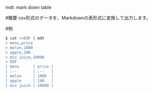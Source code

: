 mdt: mark down table

#概要
csv形式のデータを、Markdownの表形式に変換して出力します。

#例
```bash
$ cat <<EOF | mdt
> menu,price
> melon,1000
> apple,100
> mix juice,10000
> EOF
| menu      | price |
| :--       | :--   |
| melon     | 1000  |
| apple     | 100   |
| mix juice | 10000 |
```